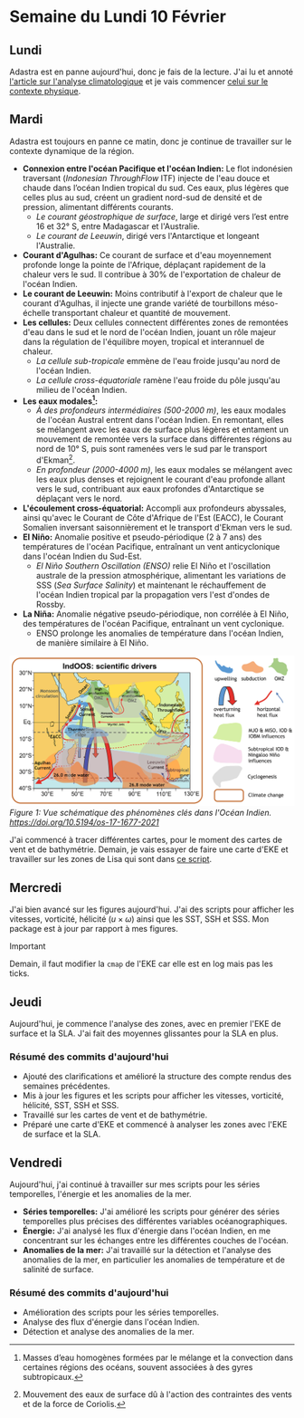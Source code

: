# Semaine du Lundi 10 Février

## Lundi
Adastra est en panne aujourd'hui, donc je fais de la lecture. J'ai lu et annoté [l'article sur l'analyse climatologique](../bibliography/gmd-16-1163-2023.pdf) et je vais commencer [celui sur le contexte physique](../bibliography/os-17-1677-2021.pdf).

## Mardi
Adastra est toujours en panne ce matin, donc je continue de travailler sur le contexte dynamique de la région.

- **Connexion entre l'océan Pacifique et l'océan Indien:** Le flot indonésien traversant (*Indonesian ThroughFlow* ITF) injecte de l'eau douce et chaude dans l’océan Indien tropical du sud. Ces eaux, plus légères que celles plus au sud, créent un gradient nord-sud de densité et de pression, alimentant différents courants.
  - *Le courant géostrophique de surface*, large et dirigé vers l’est entre 16 et 32° S, entre Madagascar et l'Australie.
  - *Le courant de Leeuwin*, dirigé vers l'Antarctique et longeant l'Australie.
- **Courant d'Agulhas:** Ce courant de surface et d'eau moyennement profonde longe la pointe de l'Afrique, déplaçant rapidement de la chaleur vers le sud. Il contribue à 30% de l'exportation de chaleur de l'océan Indien.
- **Le courant de Leeuwin:** Moins contributif à l'export de chaleur que le courant d'Agulhas, il injecte une grande variété de tourbillons méso-échelle transportant chaleur et quantité de mouvement.
- **Les cellules:** Deux cellules connectent différentes zones de remontées d'eau dans le sud et le nord de l'océan Indien, jouant un rôle majeur dans la régulation de l'équilibre moyen, tropical et interannuel de chaleur.
  - *La cellule sub-tropicale* emmène de l'eau froide jusqu'au nord de l'océan Indien.
  - *La cellule cross-équatoriale* ramène l'eau froide du pôle jusqu'au milieu de l'océan Indien.
- **Les eaux modales[^1]:** 
  - *À des profondeurs intermédiaires (500-2000 m)*, les eaux modales de l'océan Austral entrent dans l'océan Indien. En remontant, elles se mélangent avec les eaux de surface plus légères et entament un mouvement de remontée vers la surface dans différentes régions au nord de 10° S, puis sont ramenées vers le sud par le transport d'Ekman[^2].
  - *En profondeur (2000-4000 m)*, les eaux modales se mélangent avec les eaux plus denses et rejoignent le courant d'eau profonde allant vers le sud, contribuant aux eaux profondes d'Antarctique se déplaçant vers le nord.
- **L'écoulement cross-équatorial:** Accompli aux profondeurs abyssales, ainsi qu'avec le Courant de Côte d'Afrique de l'Est (EACC), le Courant Somalien inversant saisonnièrement et le transport d'Ekman vers le sud.
- **El Niño:** Anomalie positive et pseudo-périodique (2 à 7 ans) des températures de l'océan Pacifique, entraînant un vent anticyclonique dans l'océan Indien du Sud-Est.
  - *El Niño Southern Oscillation (ENSO)* relie El Niño et l'oscillation australe de la pression atmosphérique, alimentant les variations de SSS (*Sea Surface Salinity*) et maintenant le réchauffement de l'océan Indien tropical par la propagation vers l'est d'ondes de Rossby.
- **La Niña:** Anomalie négative pseudo-périodique, non corrélée à El Niño, des températures de l'océan Pacifique, entraînant un vent cyclonique.
  - ENSO prolonge les anomalies de température dans l'océan Indien, de manière similaire à El Niño.

[^1]: Masses d’eau homogènes formées par le mélange et la convection dans certaines régions des océans, souvent associées à des gyres subtropicaux.
[^2]: Mouvement des eaux de surface dû à l'action des contraintes des vents et de la force de Coriolis.

![](indian_ocean_circulation.png)
*Figure 1: Vue schématique des phénomènes clés dans l'Océan Indien. https://doi.org/10.5194/os-17-1677-2021*

J'ai commencé à tracer différentes cartes, pour le moment des cartes de vent et de bathymétrie. Demain, je vais essayer de faire une carte d'EKE et travailler sur les zones de Lisa qui sont dans [ce script](../scripts/lweiss_mod/KE/eke_avg_croco.py).

## Mercredi
J'ai bien avancé sur les figures aujourd'hui. J'ai des scripts pour afficher les vitesses, vorticité, hélicité ($u \times \omega$) ainsi que les SST, SSH et SSS. Mon package est à jour par rapport à mes figures.

> [!IMPORTANT]
> Demain, il faut modifier la `cmap` de l'EKE car elle est en log mais pas les ticks.

## Jeudi
Aujourd'hui, je commence l'analyse des zones, avec en premier l'EKE de surface et la SLA. J'ai fait des moyennes glissantes pour la SLA en plus.

### Résumé des commits d'aujourd'hui
- Ajouté des clarifications et amélioré la structure des compte rendus des semaines précédentes.
- Mis à jour les figures et les scripts pour afficher les vitesses, vorticité, hélicité, SST, SSH et SSS.
- Travaillé sur les cartes de vent et de bathymétrie.
- Préparé une carte d'EKE et commencé à analyser les zones avec l'EKE de surface et la SLA.

## Vendredi 
Aujourd'hui, j'ai continué à travailler sur mes scripts pour les séries temporelles, l'énergie et les anomalies de la mer.

- **Séries temporelles:** J'ai amélioré les scripts pour générer des séries temporelles plus précises des différentes variables océanographiques.
- **Énergie:** J'ai analysé les flux d'énergie dans l'océan Indien, en me concentrant sur les échanges entre les différentes couches de l'océan.
- **Anomalies de la mer:** J'ai travaillé sur la détection et l'analyse des anomalies de la mer, en particulier les anomalies de température et de salinité de surface.

### Résumé des commits d'aujourd'hui
- Amélioration des scripts pour les séries temporelles.
- Analyse des flux d'énergie dans l'océan Indien.
- Détection et analyse des anomalies de la mer.